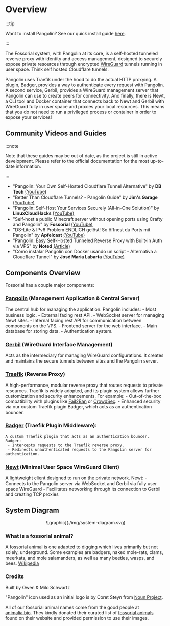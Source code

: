 # Overview

:::tip

Want to install Pangolin? See our quick install guide [here](https://docs.fossorial.io/Getting%20Started/quick-install).

:::

The Fossorial system, with Pangolin at its core, is a self-hosted tunneled reverse proxy with identity and access management, designed to securely expose private resources through encrypted [WireGuard](https://www.WireGuard.com/) tunnels running in user space. Think self hosted Cloudflare tunnels.

Pangolin uses Traefik under the hood to do the actual HTTP proxying. A plugin, Badger, provides a way to authenticate every request with Pangolin. A second service, Gerbil, provides a WireGuard management server that Pangolin can use to create peers for connectivity. And finally, there is Newt, a CLI tool and Docker container that connects back to Newt and Gerbil with WireGuard fully in user space and proxies your local resources. This means that you do not need to run a privileged process or container in order to expose your services!

## Community Videos and Guides

:::note

Note that these guides may be out of date, as the project is still in active development. Please refer to the official documentation for the most up-to-date information.

:::

- "Pangolin: Your Own Self-Hosted Cloudflare Tunnel Alternative" by **DB Tech** [(YouTube)](https://youtu.be/a-a-Xk1hXBQ?si=wbppkYJ3Skt3efXp)
- "Better Than Cloudflare Tunnels? - Pangolin Guide" by **Jim's Garage** [(YouTube)](https://youtu.be/8VdwOL7nYkY?si=2j-7V3CYLPJy7LmB)
- "Pangolin: Self-Host Your Services Securely (All-in-One Solution)" by **LinuxCloudHacks** [(YouTube)](https://www.youtube.com/watch?v=I3fhhwptHzc&t)
- "Self-host a public Minecraft server without opening ports using Crafty and Pangolin" by **Fossorial** [(YouTube)](https://youtu.be/acWB5wQQoOE?si=YsrCPYTz6JpLCDjW)
- "DS-Lite & IPv6 Problem ENDLICH gelöst! So öffnest du Ports mit Pangolin" by **Apfelcast** [(YouTube)](https://youtu.be/z3Ao9CWH0GU?si=HJHyYFaROlijVmzO)
- "Pangolin: Easy Self-Hosted Tunneled Reverse Proxy with Built-in Auth via VPS" by **Noted** [(Article)](https://noted.lol/pangolin/)
- "Cómo instalar Pangolin con Docker usando un script - Alternativa a Cloudflare Tunnel" by **José Maria Labarta** [(YouTube)](https://www.youtube.com/watch?v=i9AmiJPjqUQ)

## Components Overview

Fossorial has a couple major components:

### [**Pangolin**](https://github.com/fosrl/pangolin) (Management Application & Central Server)

The central hub for managing the application. Pangolin includes: - Most business logic. - External facing rest API. - WebSocket server for managing Newt sites. - Internal facing rest API for communication between components on the VPS. - Frontend server for the web interface. - Main database for storing data. - Authentication system.

### [**Gerbil**](https://github.com/fosrl/gerbil) (WireGuard Interface Management)

Acts as the intermediary for managing WireGuard configurations. It creates and maintains the secure tunnels between sites and the Pangolin server.

### [**Traefik**](https://github.com/traefik/traefik) (Reverse Proxy)

A high-performance, modular reverse proxy that routes requests to private resources. Traefik is widely adopted, and its plugin system allows further customization and security enhancements. For example: - Out-of-the-box compatibility with plugins like [Fail2Ban](https://plugins.traefik.io/plugins/628c9ebcffc0cd18356a979f/fail2-ban) or [CrowdSec](https://plugins.traefik.io/plugins/6335346ca4caa9ddeffda116/crowdsec-bouncer-traefik-plugin). - Enhanced security via our custom Traefik plugin Badger, which acts as an authentication bouncer.

### [**Badger**](https://github.com/fosrl/badger) (Traefik Plugin Middleware):

    A custom Traefik plugin that acts as an authentication bouncer. Badger:
     - Intercepts requests to the Traefik reverse proxy.
     - Redirects unauthenticated requests to the Pangolin server for authentication.

### [**Newt**](https://github.com/fosrl/newt) (Minimal User Space WireGuard Client)

A lightweight client designed to run on the private network. Newt: - Connects to the Pangolin server via WebSocket and Gerbil via fully user space WireGuard - Facilitates networking through its connection to Gerbil and creating TCP proxies

## System Diagram

<p align="center">
    ![graphic](./img/system-diagram.svg)
</p>

### What is a fossorial animal?

A fossorial animal is one adapted to digging which lives primarily but not solely, underground. Some examples are badgers, naked mole-rats, clams, meerkats, and mole salamanders, as well as many beetles, wasps, and bees. [Wikipedia](https://en.wikipedia.org/wiki/Fossorial)

### Credits

Built by Owen & Milo Schwartz

"Pangolin" icon used as an initial logo is by Coret Steyn from [Noun Project](https://thenounproject.com/icon/pangolin-1798092/).

All of our fossorial animal names come from the good people at [animalia.bio](https://animalia.bio). They kindly donated their curated list of [fossorial animals](https://animalia.bio/fossorial-animals) found on their website and provided permission to use their images.
